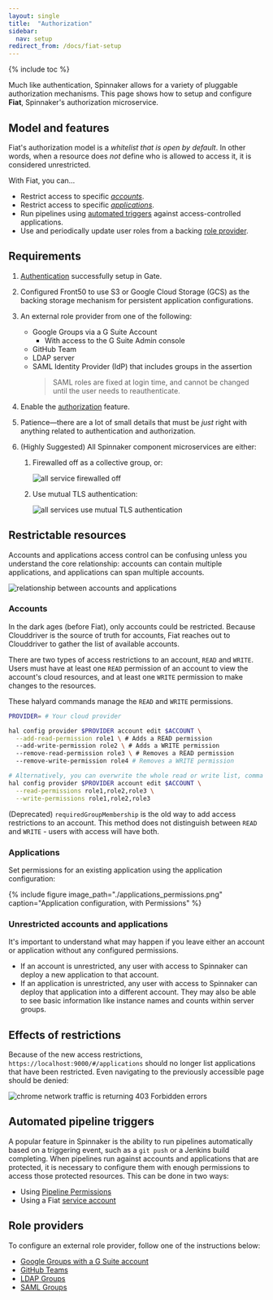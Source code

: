 ```yaml
---
layout: single
title:  "Authorization"
sidebar:
  nav: setup
redirect_from: /docs/fiat-setup
---
```


{% include toc %}

Much like authentication, Spinnaker allows for a variety of pluggable
authorization mechanisms. This page shows how to setup and configure
**Fiat**, Spinnaker's authorization microservice.


## Model and features

Fiat's authorization model is a _whitelist that is open by default_. In other words, when a
resource does _not_ define who is allowed to access it, it is considered unrestricted.

With Fiat, you can&hellip;

* Restrict access to specific [_accounts_](#accounts).
* Restrict access to specific [_applications_](#applications).
* Run pipelines using [automated triggers](#automated-pipeline-triggers) against access-controlled applications.
* Use and periodically update user roles from a backing [role provider](#role-providers).


## Requirements

1. [Authentication](../authentication) successfully setup in Gate.

1. Configured Front50 to use S3 or Google Cloud Storage (GCS) as the backing storage mechanism for
 persistent application configurations.

1. An external role provider from one of the following:
    * Google Groups via a G Suite Account
        * With access to the G Suite Admin console
    * GitHub Team
    * LDAP server
    * SAML Identity Provider (IdP) that includes groups in the assertion
        > SAML roles are fixed at login time, and cannot be changed until the user needs to
        reauthenticate.

1. Enable the [authorization](/reference/halyard/commands/#hal-config-security-authz-enable) feature.

1. Patience&mdash;there are a lot of small details that must be _just_ right with anything related to
 authentication and authorization.

1. (Highly Suggested) All Spinnaker component microservices are either:
    1. Firewalled off as a collective group, or:

        ![all service firewalled off](fiat-firewall.png)

    1. Use mutual TLS authentication:

        ![all services use mutual TLS authentication](fiat-mTLS.png)


## Restrictable resources

Accounts and applications access control can be confusing unless you understand the core
relationship: accounts can contain multiple applications, and applications can span multiple
accounts.

![relationship between accounts and applications](application-account-relationship.png)


### Accounts
In the dark ages (before Fiat), only accounts could be restricted. Because
Clouddriver is the source of truth for accounts, Fiat reaches out to Clouddriver
to gather the list of available accounts. 

There are two types of access restrictions to an account, `READ` and `WRITE`. Users must have
at least one `READ` permission of an account to view the account's cloud resources, and at least one
`WRITE` permission to make changes to the resources.

These halyard commands manage the `READ` and `WRITE` permissions.

```bash
PROVIDER= # Your cloud provider

hal config provider $PROVIDER account edit $ACCOUNT \
  --add-read-permission role1 \ # Adds a READ permission
  --add-write-permission role2 \ # Adds a WRITE permission
  --remove-read-permission role3 \ # Removes a READ permission
  --remove-write-permission role4 # Removes a WRITE permission

# Alternatively, you can overwrite the whole read or write list, comma delimited.
hal config provider $PROVIDER account edit $ACCOUNT \
  --read-permissions role1,role2,role3 \
  --write-permissions role1,role2,role3
```

(Deprecated) `requiredGroupMembership` is the old way to add access restrictions to an account. 
This method does not distinguish between `READ` and `WRITE` - users with access will have both.


### Applications

Set permissions for an existing application using the application configuration:

{% include figure
   image_path="./applications_permissions.png"
   caption="Application configuration, with Permissions"
%}

### Unrestricted accounts and applications

It's important to understand what may happen if you leave either an account or application
without any configured permissions.

* If an account is unrestricted, any user with access to Spinnaker can deploy a new application
to that account.
* If an application is unrestricted, any user with access to Spinnaker can deploy that
application into a different account. They may also be able to see basic information like
instance names and counts within server groups.


## Effects of restrictions

Because of the new access restrictions, `https://localhost:9000/#/applications` should no longer
list applications that have been restricted. Even navigating to the previously accessible page
should be denied:

![chrome network traffic is returning 403 Forbidden errors](restricted-network-traffic.png)

## Automated pipeline triggers

A popular feature in Spinnaker is the ability to run pipelines automatically based on a
triggering event, such as a `git push` or a Jenkins build completing. When pipelines run against
accounts and applications that are protected, it is necessary to configure 
them with enough permissions to access those protected resources. This can
be done in two ways:

* Using [Pipeline Permissions](./pipeline-permissions/)
* Using a Fiat [service account](./service-accounts/)

## Role providers

To configure an external role provider, follow one of the instructions below:

* [Google Groups with a G Suite account](./google-groups/)
* [GitHub Teams](./github-teams/)
* [LDAP Groups](./ldap/)
* [SAML Groups](./saml/)
